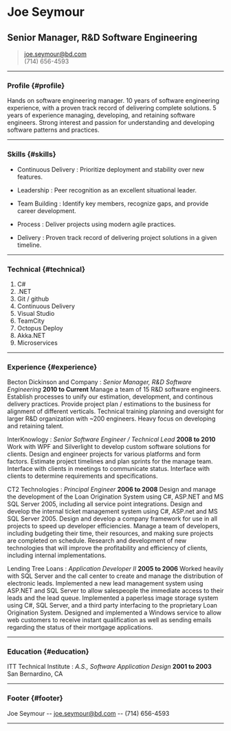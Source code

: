 # Joe Seymour
## Senior Manager, R&D Software Engineering

> [joe.seymour@bd.com](joe.seymour@bd.com)  
> (714) 656-4593

------

### Profile {#profile}

Hands on software engineering manager. 10 years of software engineering experience, with a proven track record of delivering complete solutions.  5 years of experience managing, developing, and retaining software engineers.  Strong interest and passion for understanding and developing software patterns and practices. 

------

### Skills {#skills}

* Continuous Delivery
  : Prioritize deployment and stability over new features.

* Leadership
  : Peer recognition as an excellent situational leader.

* Team Building
  : Identify key members, recognize gaps, and provide career development.

* Process
  : Deliver projects using modern agile practices.

* Delivery
  : Proven track record of delivering project solutions in a given timeline.

------

### Technical {#technical}

1. C#
2. .NET
3. Git / github
4. Continuous Delivery
5. Visual Studio
6. TeamCity
7. Octopus Deploy
8. Akka.NET
9. Microservices

------

### Experience {#experience}

Becton Dickinson and Company
: *Senior Manager, R&D Software Engineering*
  __2010 to Current__
  Manage a team of 15 R&D software engineers.
  Establish processes to unify our estimation, development, and continous delivery practices.
  Provide project plan / estimations to the business for alignment of different verticals.
  Technical training planning and oversight for larger R&D organization with ~200 engineers.
  Heavy focus on developing and retaining talent.

InterKnowlogy
: *Senior Software Engineer / Technical Lead*
  __2008 to 2010__
  Work with WPF and Silverlight to develop custom software solutions for clients.
  Design and engineer projects for various platforms and form factors.
  Estimate project timelines and plan sprints for the manage team.
  Interface with clients in meetings to communicate status.
  Interface with clients to determine requirements and specifications.

CT2 Technologies
: *Principal Engineer*
  __2006 to 2008__
  Design and manage the development of the Loan Origination System using C#, ASP.NET and MS SQL Server 2005, including all service point integrations.
  Design and develop the internal ticket management system using C#, ASP.net and MS SQL Server 2005.
  Design and develop a company framework for use in all projects to speed up developer efficiencies.
  Manage a team of developers, including budgeting their time, their resources, and making sure projects are completed on schedule.
  Research and development of new technologies that will improve the profitability and efficiency of clients, including internal implementations.

Lending Tree Loans
: *Application Developer II*
  __2005 to 2006__
  Worked heavily with SQL Server and the call center to create and manage the distribution of electronic leads.
  Implemented a new lead management system using ASP.NET and SQL Server to allow salespeople the immediate access to their leads and the lead queue.
  Implemented a paperless image storage system using C#, SQL Server, and a third party interfacing to the proprietary Loan Origination System.
  Designed and implemented a Windows service to allow web customers to receive instant qualification as well as sending emails regarding the status of their mortgage applications.


------

### Education {#education}

ITT Technical Institute
: *A.S., Software Application Design*
  __2001 to 2003__
  San Bernardino, CA

------

### Footer {#footer}

Joe Seymour -- [joe.seymour@bd.com](joe.seymour@bd.com) -- (714) 656-4593

------
